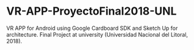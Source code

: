 # VR-APP-ProyectoFinal2018-UNL
VR APP for Android using Google Cardboard SDK and Sketch Up for architecture. Final Project at university (Universidad Nacional del Litoral, 2018).

